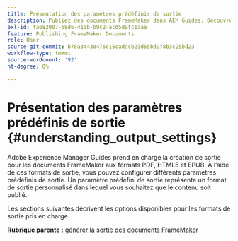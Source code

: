```yaml
---
title: Présentation des paramètres prédéfinis de sortie
description: Publiez des documents FrameMaker dans AEM Guides. Découvrez comment générer une sortie pour les documents FrameMaker aux formats PDF, HTML5 et EPUB.
exl-id: fa682007-68d6-415b-b9c2-acd5d9fc1aae
feature: Publishing FrameMaker Documents
role: User
source-git-commit: b78a34430476c15cadacb23d65bd978b3c25bd23
workflow-type: tm+mt
source-wordcount: '92'
ht-degree: 0%

---
```


# Présentation des paramètres prédéfinis de sortie {#understanding_output_settings}

Adobe Experience Manager Guides prend en charge la création de sortie pour les documents FrameMaker aux formats PDF, HTML5 et EPUB. À l’aide de ces formats de sortie, vous pouvez configurer différents paramètres prédéfinis de sortie. Un paramètre prédéfini de sortie représente un format de sortie personnalisé dans lequel vous souhaitez que le contenu soit publié.

Les sections suivantes décrivent les options disponibles pour les formats de sortie pris en charge.

**Rubrique parente :**&#x200B;[ générer la sortie des documents FrameMaker](fm-output-generatation.md)
